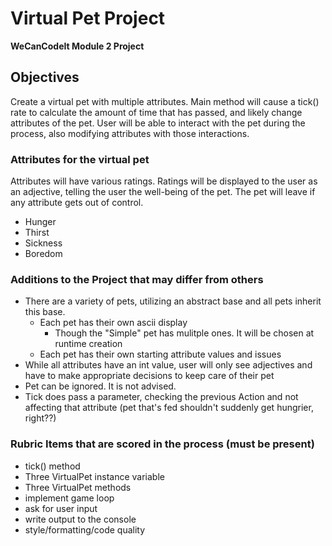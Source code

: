 #	Virtual Pet Project

**WeCanCodeIt Module 2 Project**

##	Objectives

Create a virtual pet with multiple attributes.  Main method will cause a tick() rate to calculate the amount of time that has passed, and likely change attributes of the pet.  User will be able to interact with the pet during the process, also modifying attributes with those interactions.

###	Attributes for the virtual pet

Attributes will have various ratings.  Ratings will be displayed to the user as an adjective, telling the user the well-being of the pet.  The pet will leave if any attribute gets out of control.

*	Hunger
*	Thirst
*	Sickness
*	Boredom


### Additions to the Project that may differ from others

*	There are a variety of pets, utilizing an abstract base and all pets inherit this base.
	*	Each pet has their own ascii display
		* Though the "Simple" pet has mulitple ones.  It will be chosen at runtime creation
	*	Each pet has their own starting attribute values and issues
*	While all attributes have an int value, user will only see adjectives and have to make appropriate decisions to keep care of their pet
*	Pet can be ignored.  It is not advised.
*	Tick does pass a parameter, checking the previous Action and not affecting that attribute (pet that's fed shouldn't suddenly get hungrier, right??)



###	Rubric Items that are scored in the process (must be present)

*	tick() method	
*	Three VirtualPet instance variable	
*	Three VirtualPet methods	
*	implement game loop	
*	ask for user input	
*	write output to the console	
*	style/formatting/code quality
